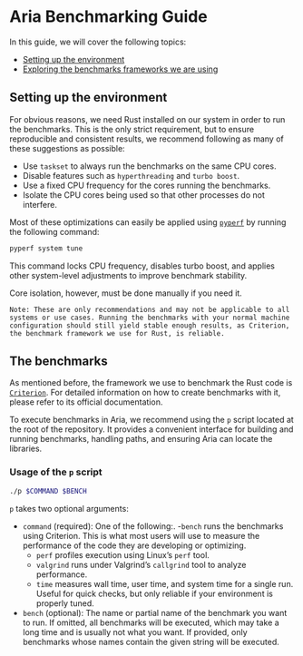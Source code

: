 # Aria Benchmarking Guide

In this guide, we will cover the following topics:

- [Setting up the environment](setting-up-the-environment)
- [Exploring the benchmarks frameworks we are using](the-benchmarks)

## Setting up the environment

For obvious reasons, we need Rust installed on our system in order to run the benchmarks. This is the only strict requirement, but to ensure reproducible and consistent results, we recommend following as many of these suggestions as possible:

- Use `taskset` to always run the benchmarks on the same CPU cores.
- Disable features such as `hyperthreading` and `turbo boost`.
- Use a fixed CPU frequency for the cores running the benchmarks.
- Isolate the CPU cores being used so that other processes do not interfere.

Most of these optimizations can easily be applied using [`pyperf`](https://github.com/psf/pyperf) by running the following command:

```bash
pyperf system tune
```

This command locks CPU frequency, disables turbo boost, and applies other system-level adjustments to improve benchmark stability.

Core isolation, however, must be done manually if you need it.

```
Note: These are only recommendations and may not be applicable to all systems or use cases. Running the benchmarks with your normal machine configuration should still yield stable enough results, as Criterion, the benchmark framework we use for Rust, is reliable.
```

## The benchmarks

As mentioned before, the framework we use to benchmark the Rust code is [`Criterion`](https://crates.io/crates/criterion). For detailed information on how to create benchmarks with it, please refer to its official documentation.

To execute benchmarks in Aria, we recommend using the `p` script located at the root of the repository.
It provides a convenient interface for building and running benchmarks, handling paths, and ensuring Aria can locate the libraries.

### Usage of the `p` script

```bash
./p $COMMAND $BENCH
```

`p` takes two optional arguments:

- `command` (required): One of the following:. -`bench` runs the benchmarks using Criterion. This is what most users will use to measure the performance of the code they are developing or optimizing.
    - `perf` profiles execution using Linux’s `perf` tool.
    - `valgrind` runs under Valgrind’s `callgrind` tool to analyze performance.
    - `time` measures wall time, user time, and system time for a single run. Useful for quick checks, but only reliable if your environment is properly tuned.
- `bench` (optional): The name or partial name of the benchmark you want to run. If omitted, all benchmarks will be executed, which may take a long time and is usually not what you want. If provided, only benchmarks whose names contain the given string will be executed.
